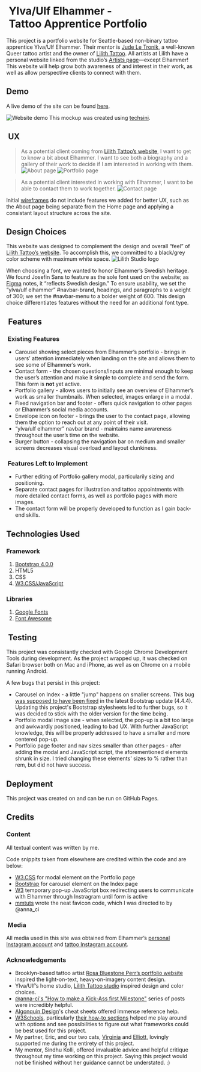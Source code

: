 #  Ylva/Ulf Elhammer - Tattoo Apprentice Portfolio 

This project is a portfolio website for Seattle-based non-binary tattoo apprentice Ylva/Ulf Elhammer. Their mentor is [Jude Le Tronik](https://judeletronik.com), a well-known Queer tattoo artist and the owner of [Lilith Tattoo](https://lilithtattooseattle.com). All artists at Lilith have a personal website linked from the studio’s [Artists page](https://lilithtattooseattle.com/artists)—except Elhammer! This website will help grow both awareness of and interest in their work, as well as allow perspective clients to connect with them.

## Demo 

A live demo of the site can be found [here](https://itmemarg.github.io/MS1-elhammer/).

![Website demo](https://github.com/ItMeMarg/MilestoneOne/blob/master/assets/images/demo.png?raw=true)
This mockup was created using [techsini](https://techsini.com/multi-mockup/index.php).


##  UX

> As a potential client coming from [Lilith Tattoo’s website](https://lilithtattooseattle.com), I want to get to know a bit about Elhammer. I want to see both a biography and a gallery of their work to decide if I am interested in working with them.
> ![About page](https://github.com/ItMeMarg/MilestoneOne/blob/master/assets/images/about.png?raw=true)
> ![Portfolio page](https://github.com/ItMeMarg/MilestoneOne/blob/master/assets/images/portfolio.png?raw=true)


> As a potential client interested in working with Elhammer, I want to be able to contact them to work together.
> ![Contact page](https://github.com/ItMeMarg/MilestoneOne/blob/master/assets/images/contact.png?raw=true)

Initial [wireframes](https://github.com/ItMeMarg/MilestoneOne/blob/master/wireframes/milestone1.pdf) do not include features we added for better UX, such as the About page being separate from the Home page and applying a consistant layout structure across the site. 


## Design Choices

This website was designed to complement the design and overall “feel” of [Lilith Tattoo’s website](https://lilithtattooseattle.com). To accomplish this, we committed to a black/grey color scheme with maximum white space. 
![Lilith Studio logo](https://github.com/ItMeMarg/MilestoneOne/blob/master/assets/images/lilithlogo.png?raw=true)

When choosing a font, we wanted to honor Elhammer’s Swedish heritage. We found Josefin Sans to feature as the sole font used on the website; as [Figma](https://figma.com/google-fonts/josefin-sans-font-pairings/) notes, it “reflects Swedish design.” To ensure usability, we set the “ylva/ulf elhammer” #navbar-brand, headings, and paragraphs to a weight of 300; we set the #navbar-menu to a bolder weight of 600. This design choice differentiates features without the need for an additional font type. 


##  Features

###  Existing Features

*  Carousel showing select pieces from Elhammer’s portfolio - brings in users’ attention immediately when landing on the site and allows them to see some of Elhammer’s work.
*  Contact form - the chosen questions/inputs are minimal enough to keep the user’s attention and make it simple to complete and send the form. This form is **not** yet active.
*  Portfolio gallery - allows users to initially see an overview of Elhammer’s work as smaller thumbnails. When selected, images enlarge in a modal. 
*  Fixed navigation bar and footer - offers quick navigation to other pages or Elhammer’s social media accounts.
*  Envelope icon on footer - brings the user to the contact page, allowing them the option to reach out at any point of their visit. 
*  “ylva/ulf elhammer” navbar brand - maintains name awareness throughout the user’s time on the website. 
*  Burger button - collapsing the navigation bar on medium and smaller screens decreases visual overload and layout clunkiness. 

###  Features Left to Implement
*  Further editing of Portfolio gallery modal, particularily sizing and positioning. 
*  Separate contact pages for illustration and tattoo appointments with more detailed contact forms, as well as portfolio pages with more images.
*  The contact form will be properly developed to function as I gain back-end skills. 

##  Technologies Used

### Framework
1.  [Bootstrap 4.0.0](https://getbootstrap.com)
2.  HTML5	
3.  CSS
4.  [W3.CSS/JavaScript](https://www.w3schools.com/w3css)

###  Libraries 
1.  [Google Fonts](https://fonts.google.com)
2.  [Font Awesome](https://fontawesome.com)

##  Testing

This project was consistantly checked with Google Chrome Development Tools during development. As the project wrapped up, it was checked on Safari browser both on Mac and iPhone, as well as on Chrome on a mobile running Android. 

A few bugs that persist in this project:
*  Carousel on Index - a little "jump" happens on smaller screens. This bug [was supposed to have been fixed](https://github.com/twbs/bootstrap/issues/22420) in the latest Bootstrap update (4.4.4). Updating this project's Bootstrap stylesheets led to further bugs, so it was decided to stick with the older version for the time being. 
*  Portfolio modal image size - when selected, the pop-up is a bit too large and awkwardly positioned, leading to bad UX. With further JavaScript knowledge, this will be properly addressed to have a smaller and more centered pop-up. 
* Portfolio page footer and nav sizes smaller than other pages - after adding the modal and JavaScript script, the aforementioned elements shrunk in size. I tried changing these elements' sizes to % rather than rem, but did not have success. 

##  Deployment
This project was created on and can be run on GitHub Pages. 

##  Credits


### Content

All textual content was written by me. 

Code snippits taken from elsewhere are credited within the code and are below:
*  [W3.CSS](https://www.w3schools.com/w3css/w3css_modal.asp) for modal element on the Portfolio page
*  [Bootstrap](https://getbootstrap.com/docs/4.0/components/carousel/) for carousel element on the Index page
*  [W3](https://www.w3schools.com/js/js_popup.asp) temporary pop-up JavaScript box redirecting users to communicate with Elhammer through Instragram until form is active
*  [mmtuts](https://youtu.be/kEf1xSwX5D8) wrote the neat favicon code, which I was directed to by @anna_ci


###  Media

All media used in this site was obtained from Elhammer’s [personal Instagram account](https://www.instagram.com/yelvis/) and [tattoo Instagram account](https://www.instagram.com/ylva.tattoo).

###  Acknowledgements

*  Brooklyn-based tattoo artist [Rosa Bluestone Perr’s portfolio website](https://bluestonebabe.com/) inspired the light-on-text, heavy-on-imagery content design.
*  Ylva/Ulf’s home studio, [Lilith Tattoo studio](https://lilithtattooseattle.com) inspired design and color choices.
*  [@anna-ci's "How to make a Kick-Ass first Milestone"](https://slack-files.com/files-pri-safe/T0L30B202-FL1APG8SW/milestone_1_part_1.pdf?c=1586896605-8e988cbd8fc198b0) series of posts were incredibly helpful.
*  [Algonquin Design](https://learn-the-web.algonquindesign.ca/topics/html-semantics-cheat-sheet/)'s cheat sheets offered immense reference help.
*  [W3Schools](https://www.w3schools.com/), particularly [their how-to sections](https://www.w3schools.com/howto/default.asp) helped me play around with options and see possibilities to figure out what frameworks could be best used for this project. 
*  My partner, Eric, and our two cats, [Virginia](https://twitter.com/MiltantModerate/status/1249902617880186885) and [Elliott](https://twitter.com/MiltantModerate/status/1249477542488113153), lovingly supported me during the entirety of this project. 
*  My mentor, Sindhu Kolli, offered invaluable advice and helpful critique throughout my time working on this project. Saying this project would not be finished without her guidance cannot be understated. :) 

